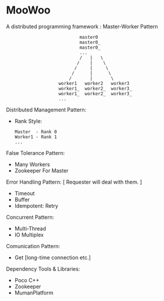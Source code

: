 MooWoo
======

A distributed programming framework : Master-Worker Pattern

								master0
								master0_
								master0_
								...
								/   |   \
							   /    |    \
							  /     |     \
							 /      |      \
							/       |       \
						worker1   worker2   worker3
						worker1_  worker2_  worker3_
						worker1_  worker2_  worker3_
						...


Distributed Management Pattern:
*	Rank Style:

		Master 	- Rank 0
		Worker1 - Rank 1
		...

False Tolerance Pattern:
*	Many Workers
*	Zookeeper For Master

Error Handling Pattern: [ Requester will deal with them. ]
*	Timeout
*	Buffer
*	Idempotent: Retry

Concurrent Pattern:
*	Multi-Thread
*   IO Multiplex

Comunication Pattern:
*	Get [long-time connection etc.]



Dependency Tools & Libraries:
*	Poco C++  
*	Zookeeper
*	MumanPlatform


